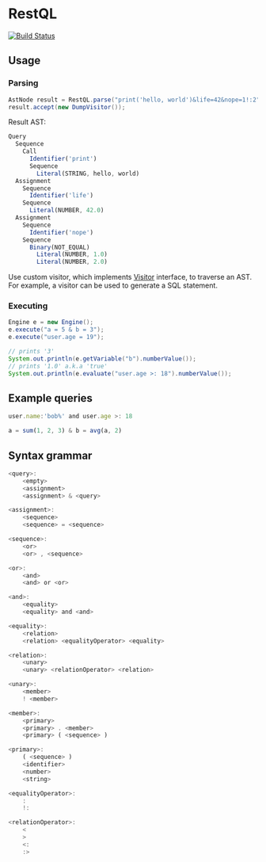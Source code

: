 # RestQL
[![Build Status](https://travis-ci.org/paidgeek/restql.svg?branch=master)](https://travis-ci.org/paidgeek/restql)

## Usage

### Parsing
```java
AstNode result = RestQL.parse("print('hello, world')&life=42&nope=1!:2");
result.accept(new DumpVisitor());
```

Result AST:
```js
Query
  Sequence
    Call
      Identifier('print')
      Sequence
        Literal(STRING, hello, world)
  Assignment
    Sequence
      Identifier('life')
    Sequence
      Literal(NUMBER, 42.0)
  Assignment
    Sequence
      Identifier('nope')
    Sequence
      Binary(NOT_EQUAL)
        Literal(NUMBER, 1.0)
        Literal(NUMBER, 2.0)

```
Use custom visitor, which implements [Visitor](https://github.com/paidgeek/restql/blob/master/src/main/java/com/moybl/restql/ast/Visitor.java) interface, to traverse an AST. For example, a visitor can be used to generate a SQL statement.

### Executing
```java
Engine e = new Engine();
e.execute("a = 5 & b = 3");
e.execute("user.age = 19");

// prints '3'
System.out.println(e.getVariable("b").numberValue());
// prints '1.0' a.k.a 'true'
System.out.println(e.evaluate("user.age >: 18").numberValue());
```

## Example queries
```js
user.name:'bob%' and user.age >: 18
```
```js
a = sum(1, 2, 3) & b = avg(a, 2)
```

## Syntax grammar

```js
<query>:
    <empty>
    <assignment>
    <assignment> & <query>

<assignment>:
    <sequence>
    <sequence> = <sequence>

<sequence>:
    <or>
    <or> , <sequence>

<or>:
    <and>
    <and> or <or>

<and>:
    <equality>
    <equality> and <and>

<equality>:
    <relation>
    <relation> <equalityOperator> <equality>

<relation>:
    <unary>
    <unary> <relationOperator> <relation>

<unary>:
    <member>
    ! <member>

<member>:
    <primary>
    <primary> . <member>
    <primary> ( <sequence> )

<primary>:
    ( <sequence> )
    <identifier>
    <number>
    <string>

<equalityOperator>:
    :
    !:

<relationOperator>:
    <
    >
    <:
    :>
```
